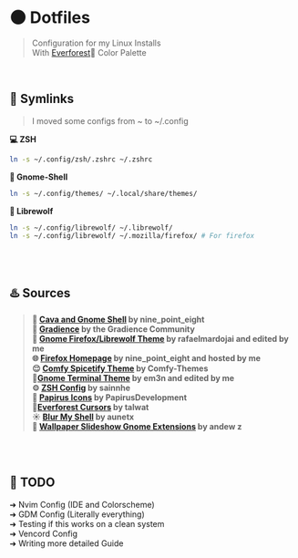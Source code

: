 # 🌑 󠁻󠁻Dotfiles
>Configuration for my Linux Installs <br>
>With [Everforest](https://github.com/sainnhe/everforest)🌲 Color Palette
<br>

## 🔗 Symlinks
> I moved some configs from ~ to ~/.config

**💻 ZSH**
```bash
ln -s ~/.config/zsh/.zshrc ~/.zshrc
```

**🐚 Gnome-Shell**
```bash
ln -s ~/.config/themes/ ~/.local/share/themes/
```

**🐺 Librewolf**
```bash
ln -s ~/.config/librewolf/ ~/.librewolf/
ln -s ~/.config/librewolf/ ~/.mozilla/firefox/ # For firefox
```
<br>
<br>

## ♨️ Sources

>**🎵 [Cava and Gnome Shell](https://codeberg.org/nine_point_eight/config-files) by nine_point_eight <br>**
>**🌈 [Gradience](https://github.com/GradienceTeam/Community/blob/next/curated/everforest.json) by the Gradience Community <br>**
>**🦊 [Gnome Firefox/Librewolf Theme](https://github.com/rafaelmardojai/firefox-gnome-theme) by rafaelmardojai and edited by me <br>**
>**🌐 [Firefox Homepage](https://filedn.eu/lsnczT27RfW418HuAPS0Ck4) by nine_point_eight and hosted by me <br>**
>**😌 [Comfy Spicetify Theme](https://github.com/Comfy-Themes/Spicetify) by Comfy-Themes <br>**
>**👣[Gnome Terminal Theme](https://github.com/em3n/Everforest-GnomeTerminal) by em3n and edited by me <br>**
>**⚙️ [ZSH Config](https://github.com/sainnhe/dotfiles/blob/master/.zsh-theme/everforest-dark.zsh) by sainnhe <br>**
>**📝 [Papirus Icons](https://github.com/PapirusDevelopmentTeam/papirus-icon-theme) by PapirusDevelopment <br>**
>**🐁[Everforest Cursors](https://github.com/talwat/everforest-cursors) by talwat <br>**
>**☀️ [Blur My Shell](https://extensions.gnome.org/extension/3193/blur-my-shell/) by aunetx <br>**
>**🌱 [Wallpaper Slideshow Gnome Extensions](https://extensions.gnome.org/extension/6281/wallpaper-slideshow/) by andew z <br>**
<br>
<br>

## 🔮 TODO

➜ Nvim Config (IDE and Colorscheme) <br>
➜ GDM Config (Literally everything) <br>
➜ Testing if this works on a clean system <br>
➜ Vencord Config <br>
➜ Writing more detailed Guide <br>
